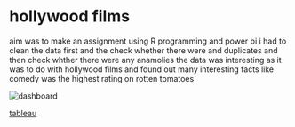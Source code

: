 # hollywood films 
aim was to make an assignment using R programming and power bi
i had to clean the data first and the check whether there were and duplicates and then check whther there were any anamolies 
the data was interesting as it was to do with hollywood films and found out many interesting facts like comedy was the highest rating on rotten tomatoes 

![dashboard](https://github.com/zeashanshaikh/3/assets/136697055/53a5f940-e924-4950-b381-1bbe725b1bfc)

[tableau](https://public.tableau.com/app/sample-data/HollywoodsMostProfitableStories.csv)
